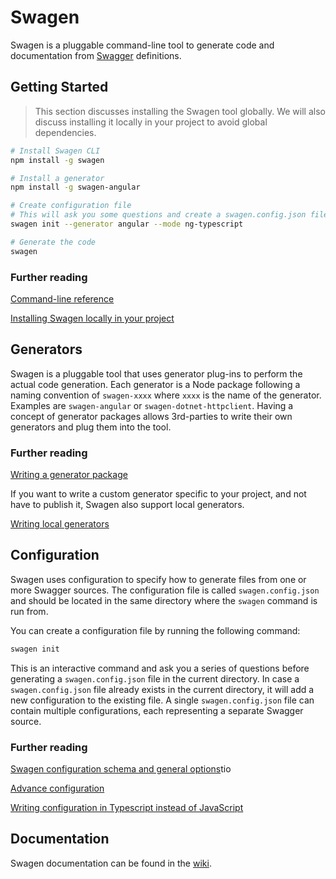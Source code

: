 # Swagen
Swagen is a pluggable command-line tool to generate code and documentation from [Swagger](https://swagger.io/) definitions.

## Getting Started
> This section discusses installing the Swagen tool globally. We will also discuss installing it locally in your project to avoid global dependencies.

```sh
# Install Swagen CLI
npm install -g swagen

# Install a generator
npm install -g swagen-angular

# Create configuration file
# This will ask you some questions and create a swagen.config.json file in the local directory.
swagen init --generator angular --mode ng-typescript

# Generate the code
swagen
```

### Further reading
[Command-line reference](https://github.com/swagen/swagen/wiki/Command-line-reference)

[Installing Swagen locally in your project](https://github.com/angular-template/swagger-client/wiki/Installing-Swagen-locally-in-your-project)

## Generators
Swagen is a pluggable tool that uses generator plug-ins to perform the actual code generation. Each generator is a Node package following a naming convention of `swagen-xxxx` where `xxxx` is the name of the generator. Examples are `swagen-angular` or `swagen-dotnet-httpclient`. Having a concept of generator packages allows 3rd-parties to write their own generators and plug them into the tool.

### Further reading
[Writing a generator package](https://github.com/swagen/swagen/wiki/Writing-a-generator-package)

If you want to write a custom generator specific to your project, and not have to publish it, Swagen also support local generators.

[Writing local generators](https://github.com/swagen/swagen/wiki/Writing-local-generators)

## Configuration
Swagen uses configuration to specify how to generate files from one or more Swagger sources. The configuration file is called `swagen.config.json` and should be located in the same directory where the `swagen` command is run from.

You can create a configuration file by running the following command:
```sh
swagen init
```
This is an interactive command and ask you a series of questions before generating a `swagen.config.json` file in the current directory. In case a `swagen.config.json` file already exists in the current directory, it will add a new configuration to the existing file. A single `swagen.config.json` file can contain multiple configurations, each representing a separate Swagger source.

### Further reading
[Swagen configuration schema and general options](https://github.com/swagen/swagen/wiki/Swagen-configuration-schema-and-general-options)tio

[Advance configuration](https://github.com/swagen/swagen/wiki/Advanced-configuration)

[Writing configuration in Typescript instead of JavaScript](https://github.com/swagen/swagen/wiki/Writing-configuration-in-Typescript)

## Documentation
Swagen documentation can be found in the [wiki](https://github.com/swagen/swagen/wiki).
